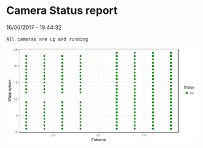 Camera Status report
================
16/06/2017 - 19:44:32

    All cameras are up and running

![](camreport_files/figure-markdown_github/unnamed-chunk-2-1.png)
